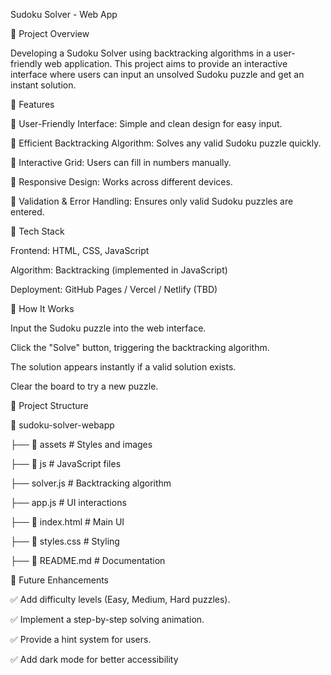 Sudoku Solver - Web App

📌 Project Overview

Developing a Sudoku Solver using backtracking algorithms in a user-friendly web application. This project aims to provide an interactive interface where users can input an unsolved Sudoku puzzle and get an instant solution.

🚀 Features

📝 User-Friendly Interface: Simple and clean design for easy input.

🧩 Efficient Backtracking Algorithm: Solves any valid Sudoku puzzle quickly.

🎨 Interactive Grid: Users can fill in numbers manually.

📱 Responsive Design: Works across different devices.

💾 Validation & Error Handling: Ensures only valid Sudoku puzzles are entered.

🔧 Tech Stack

Frontend: HTML, CSS, JavaScript

Algorithm: Backtracking (implemented in JavaScript)

Deployment: GitHub Pages / Vercel / Netlify (TBD)

📜 How It Works

Input the Sudoku puzzle into the web interface.

Click the "Solve" button, triggering the backtracking algorithm.

The solution appears instantly if a valid solution exists.

Clear the board to try a new puzzle.

📂 Project Structure

📁 sudoku-solver-webapp

├── 📂 assets        # Styles and images

├── 📂 js            # JavaScript files  

├── solver.js    # Backtracking algorithm

├── app.js       # UI interactions

├── 📄 index.html    # Main UI

├── 📄 styles.css    # Styling

├── 📄 README.md     # Documentation

🎯 Future Enhancements

✅ Add difficulty levels (Easy, Medium, Hard puzzles).

✅ Implement a step-by-step solving animation.

✅ Provide a hint system for users.

✅ Add dark mode for better accessibility
